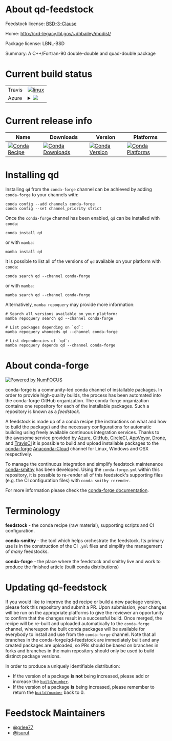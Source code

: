 About qd-feedstock
==================

Feedstock license: [BSD-3-Clause](https://github.com/conda-forge/qd-feedstock/blob/main/LICENSE.txt)

Home: http://crd-legacy.lbl.gov/~dhbailey/mpdist/

Package license: LBNL-BSD

Summary: A C++/Fortran-90 double-double and quad-double package

Current build status
====================


<table><tr>
    <td>Travis</td>
    <td>
      <a href="https://app.travis-ci.com/conda-forge/qd-feedstock">
        <img alt="linux" src="https://img.shields.io/travis/com/conda-forge/qd-feedstock/main.svg?label=Linux">
      </a>
    </td>
  </tr>
    
  <tr>
    <td>Azure</td>
    <td>
      <details>
        <summary>
          <a href="https://dev.azure.com/conda-forge/feedstock-builds/_build/latest?definitionId=941&branchName=main">
            <img src="https://dev.azure.com/conda-forge/feedstock-builds/_apis/build/status/qd-feedstock?branchName=main">
          </a>
        </summary>
        <table>
          <thead><tr><th>Variant</th><th>Status</th></tr></thead>
          <tbody><tr>
              <td>linux_64</td>
              <td>
                <a href="https://dev.azure.com/conda-forge/feedstock-builds/_build/latest?definitionId=941&branchName=main">
                  <img src="https://dev.azure.com/conda-forge/feedstock-builds/_apis/build/status/qd-feedstock?branchName=main&jobName=linux&configuration=linux%20linux_64_" alt="variant">
                </a>
              </td>
            </tr><tr>
              <td>linux_aarch64</td>
              <td>
                <a href="https://dev.azure.com/conda-forge/feedstock-builds/_build/latest?definitionId=941&branchName=main">
                  <img src="https://dev.azure.com/conda-forge/feedstock-builds/_apis/build/status/qd-feedstock?branchName=main&jobName=linux&configuration=linux%20linux_aarch64_" alt="variant">
                </a>
              </td>
            </tr><tr>
              <td>linux_ppc64le</td>
              <td>
                <a href="https://dev.azure.com/conda-forge/feedstock-builds/_build/latest?definitionId=941&branchName=main">
                  <img src="https://dev.azure.com/conda-forge/feedstock-builds/_apis/build/status/qd-feedstock?branchName=main&jobName=linux&configuration=linux%20linux_ppc64le_" alt="variant">
                </a>
              </td>
            </tr><tr>
              <td>osx_64</td>
              <td>
                <a href="https://dev.azure.com/conda-forge/feedstock-builds/_build/latest?definitionId=941&branchName=main">
                  <img src="https://dev.azure.com/conda-forge/feedstock-builds/_apis/build/status/qd-feedstock?branchName=main&jobName=osx&configuration=osx%20osx_64_" alt="variant">
                </a>
              </td>
            </tr><tr>
              <td>osx_arm64</td>
              <td>
                <a href="https://dev.azure.com/conda-forge/feedstock-builds/_build/latest?definitionId=941&branchName=main">
                  <img src="https://dev.azure.com/conda-forge/feedstock-builds/_apis/build/status/qd-feedstock?branchName=main&jobName=osx&configuration=osx%20osx_arm64_" alt="variant">
                </a>
              </td>
            </tr>
          </tbody>
        </table>
      </details>
    </td>
  </tr>
</table>

Current release info
====================

| Name | Downloads | Version | Platforms |
| --- | --- | --- | --- |
| [![Conda Recipe](https://img.shields.io/badge/recipe-qd-green.svg)](https://anaconda.org/conda-forge/qd) | [![Conda Downloads](https://img.shields.io/conda/dn/conda-forge/qd.svg)](https://anaconda.org/conda-forge/qd) | [![Conda Version](https://img.shields.io/conda/vn/conda-forge/qd.svg)](https://anaconda.org/conda-forge/qd) | [![Conda Platforms](https://img.shields.io/conda/pn/conda-forge/qd.svg)](https://anaconda.org/conda-forge/qd) |

Installing qd
=============

Installing `qd` from the `conda-forge` channel can be achieved by adding `conda-forge` to your channels with:

```
conda config --add channels conda-forge
conda config --set channel_priority strict
```

Once the `conda-forge` channel has been enabled, `qd` can be installed with `conda`:

```
conda install qd
```

or with `mamba`:

```
mamba install qd
```

It is possible to list all of the versions of `qd` available on your platform with `conda`:

```
conda search qd --channel conda-forge
```

or with `mamba`:

```
mamba search qd --channel conda-forge
```

Alternatively, `mamba repoquery` may provide more information:

```
# Search all versions available on your platform:
mamba repoquery search qd --channel conda-forge

# List packages depending on `qd`:
mamba repoquery whoneeds qd --channel conda-forge

# List dependencies of `qd`:
mamba repoquery depends qd --channel conda-forge
```


About conda-forge
=================

[![Powered by
NumFOCUS](https://img.shields.io/badge/powered%20by-NumFOCUS-orange.svg?style=flat&colorA=E1523D&colorB=007D8A)](https://numfocus.org)

conda-forge is a community-led conda channel of installable packages.
In order to provide high-quality builds, the process has been automated into the
conda-forge GitHub organization. The conda-forge organization contains one repository
for each of the installable packages. Such a repository is known as a *feedstock*.

A feedstock is made up of a conda recipe (the instructions on what and how to build
the package) and the necessary configurations for automatic building using freely
available continuous integration services. Thanks to the awesome service provided by
[Azure](https://azure.microsoft.com/en-us/services/devops/), [GitHub](https://github.com/),
[CircleCI](https://circleci.com/), [AppVeyor](https://www.appveyor.com/),
[Drone](https://cloud.drone.io/welcome), and [TravisCI](https://travis-ci.com/)
it is possible to build and upload installable packages to the
[conda-forge](https://anaconda.org/conda-forge) [Anaconda-Cloud](https://anaconda.org/)
channel for Linux, Windows and OSX respectively.

To manage the continuous integration and simplify feedstock maintenance
[conda-smithy](https://github.com/conda-forge/conda-smithy) has been developed.
Using the ``conda-forge.yml`` within this repository, it is possible to re-render all of
this feedstock's supporting files (e.g. the CI configuration files) with ``conda smithy rerender``.

For more information please check the [conda-forge documentation](https://conda-forge.org/docs/).

Terminology
===========

**feedstock** - the conda recipe (raw material), supporting scripts and CI configuration.

**conda-smithy** - the tool which helps orchestrate the feedstock.
                   Its primary use is in the construction of the CI ``.yml`` files
                   and simplify the management of *many* feedstocks.

**conda-forge** - the place where the feedstock and smithy live and work to
                  produce the finished article (built conda distributions)


Updating qd-feedstock
=====================

If you would like to improve the qd recipe or build a new
package version, please fork this repository and submit a PR. Upon submission,
your changes will be run on the appropriate platforms to give the reviewer an
opportunity to confirm that the changes result in a successful build. Once
merged, the recipe will be re-built and uploaded automatically to the
`conda-forge` channel, whereupon the built conda packages will be available for
everybody to install and use from the `conda-forge` channel.
Note that all branches in the conda-forge/qd-feedstock are
immediately built and any created packages are uploaded, so PRs should be based
on branches in forks and branches in the main repository should only be used to
build distinct package versions.

In order to produce a uniquely identifiable distribution:
 * If the version of a package **is not** being increased, please add or increase
   the [``build/number``](https://docs.conda.io/projects/conda-build/en/latest/resources/define-metadata.html#build-number-and-string).
 * If the version of a package **is** being increased, please remember to return
   the [``build/number``](https://docs.conda.io/projects/conda-build/en/latest/resources/define-metadata.html#build-number-and-string)
   back to 0.

Feedstock Maintainers
=====================

* [@grlee77](https://github.com/grlee77/)
* [@isuruf](https://github.com/isuruf/)

